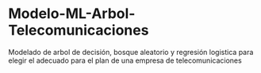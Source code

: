 # Modelo-ML-Arbol-Telecomunicaciones
Modelado de arbol de decisión, bosque aleatorio y regresión logistica para elegir el adecuado para el plan de una empresa de telecomunicaciones
